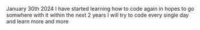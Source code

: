 January 30th 2024
I have started learning how to code again in hopes to go somwhere with it within the next 2 years
I will try to code every single day and learn more and more
